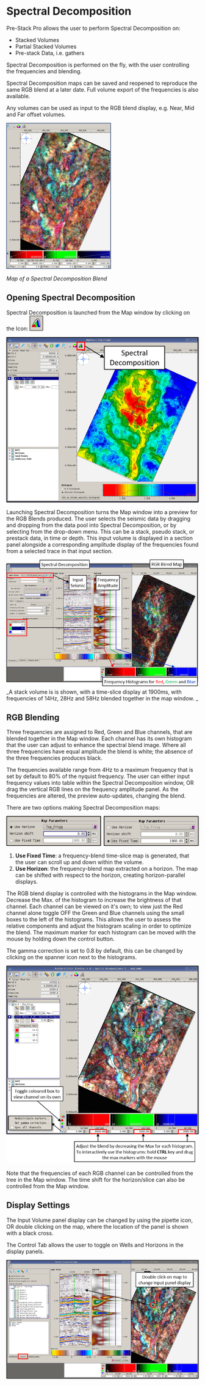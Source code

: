 # Spectral Decomposition

Pre-Stack Pro allows the user to perform Spectral Decomposition on:

* Stacked Volumes
* Partial Stacked Volumes
* Pre-stack Data, i.e. gathers

Spectral Decomposition is performed on the fly, with the user controlling the frequencies and blending.

Spectral Decomposition maps can be saved and reopened to reproduce the same RGB blend at a later date. Full volume export of the frequencies is also available.

Any volumes can be used as input to the RGB blend display, e.g. Near, Mid and Far offset volumes.

![](/assets/sp_start.png)

_Map of a Spectral Decomposition Blend_

## Opening Spectral Decomposition

Spectral Decomposition is launched from the Map window by clicking on the Icon: ![](/assets/sp_icon2.png)

![](/assets/sp_01_launch.png)

Launching Spectral Decomposition turns the Map window into a preview for the RGB Blends produced. The user selects the seismic data by dragging and dropping from the data pool into Spectral Decomposition, or by selecting from the drop-down menu. This can be a stack, pseudo stack, or prestack data, in time or depth. This input volume is displayed in a section panel alongside a corresponding amplitude display of the frequencies found from a selected trace in that input section.

![](/assets/sp_02_specd-gui.png)_A stack volume is is shown, with a time-slice display at 1900ms, with frequencies of 14Hz, 28Hz and 58Hz blended together in the map window. _

## RGB Blending

Three frequencies are assigned to Red, Green and Blue channels, that are blended together in the Map window. Each channel has its own histogram that the user can adjust to enhance the spectral blend image. Where all three frequencies have equal amplitude the blend is white; the absence of the three frequencies produces black.

The frequencies available range from 4Hz to a maximum frequency that is set by default to 80% of the nyquist frequency. The user can either input frequency values into table within the Spectral Decomposition window, OR drag the vertical RGB lines on the frequency amplitude panel. As the frequencies are altered, the preview auto-updates, changing the blend.

There are two options making Spectral Decomposition maps:

![](/assets/sp_04_type.png)

1. **Use Fixed Time**: a frequency-blend time-slice map is generated, that the user can scroll up and down within the volume.
2. **Use Horizon**: the frequency-blend map extracted on a horizon. The map can be shifted with respect to the horizon, creating horizon-parallel displays.

The RGB blend display is controlled with the histograms in the Map window. Decrease the Max. of the histogram to increase the brightness of that channel. Each channel can be viewed on it's own; to view just the Red channel alone toggle OFF the Green and Blue channels using the small boxes to the left of the histograms. This allows the user to assess the relative components and adjust the histogram scaling in order to optimize the blend. The maximum marker for each histogram can be moved with the mouse by holding down the control button.

The gamma correction is set to 0.8 by default, this can be changed by clicking on the spanner icon next to the histograms.

![](/assets/sp_06_rgb-blend.png)

Note that the frequencies of each RGB channel can be controlled from the tree in the Map window. The time shift for the horizon/slice can also be controlled from the Map window.

## Display Settings

The Input Volume panel display can be changed by using the pipette icon, OR double clicking on the map, where the location of the panel is shown with a black cross.

The Control Tab allows the user to toggle on Wells and Horizons in the display panels.

![](/assets/sp_05_control-tab.png)











